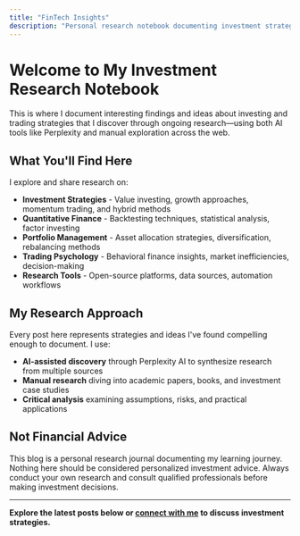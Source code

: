 ```yaml
---
title: "FinTech Insights"
description: "Personal research notebook documenting investment strategies and trading approaches discovered through AI-assisted and manual research."
---
```


# Welcome to My Investment Research Notebook

This is where I document interesting findings and ideas about investing and trading strategies that I discover through ongoing research—using both AI tools like Perplexity and manual exploration across the web.

## What You'll Find Here

I explore and share research on:

- **Investment Strategies** - Value investing, growth approaches, momentum trading, and hybrid methods
- **Quantitative Finance** - Backtesting techniques, statistical analysis, factor investing
- **Portfolio Management** - Asset allocation strategies, diversification, rebalancing methods
- **Trading Psychology** - Behavioral finance insights, market inefficiencies, decision-making
- **Research Tools** - Open-source platforms, data sources, automation workflows

## My Research Approach

Every post here represents strategies and ideas I've found compelling enough to document. I use:

- **AI-assisted discovery** through Perplexity AI to synthesize research from multiple sources
- **Manual research** diving into academic papers, books, and investment case studies
- **Critical analysis** examining assumptions, risks, and practical applications

## Not Financial Advice

This blog is a personal research journal documenting my learning journey. Nothing here should be considered personalized investment advice. Always conduct your own research and consult qualified professionals before making investment decisions.

---

**Explore the latest posts below or [connect with me](/contact) to discuss investment strategies.**

